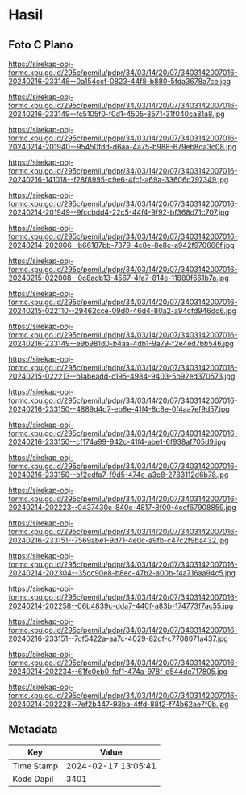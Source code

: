 # Hasil

## Foto C Plano

https://sirekap-obj-formc.kpu.go.id/295c/pemilu/pdpr/34/03/14/20/07/3403142007016-20240216-233148--0a154ccf-0823-44f8-b880-5fda3678a7ce.jpg

https://sirekap-obj-formc.kpu.go.id/295c/pemilu/pdpr/34/03/14/20/07/3403142007016-20240216-233149--fc5105f0-f0d1-4505-8571-31f040ca81a8.jpg

https://sirekap-obj-formc.kpu.go.id/295c/pemilu/pdpr/34/03/14/20/07/3403142007016-20240214-201940--95450fdd-d6aa-4a75-b988-679eb8da3c08.jpg

https://sirekap-obj-formc.kpu.go.id/295c/pemilu/pdpr/34/03/14/20/07/3403142007016-20240216-141018--f28f8995-c9e6-4fcf-a69a-33606d797349.jpg

https://sirekap-obj-formc.kpu.go.id/295c/pemilu/pdpr/34/03/14/20/07/3403142007016-20240214-201949--9fccbdd4-22c5-44f4-9f92-bf368d71c707.jpg

https://sirekap-obj-formc.kpu.go.id/295c/pemilu/pdpr/34/03/14/20/07/3403142007016-20240214-202006--b66187bb-7379-4c8e-8e8c-a942f970666f.jpg

https://sirekap-obj-formc.kpu.go.id/295c/pemilu/pdpr/34/03/14/20/07/3403142007016-20240215-022008--0c8adb13-4567-4fa7-814e-11889f661b7a.jpg

https://sirekap-obj-formc.kpu.go.id/295c/pemilu/pdpr/34/03/14/20/07/3403142007016-20240215-022110--29462cce-09d0-46d4-80a2-a94cfd946dd6.jpg

https://sirekap-obj-formc.kpu.go.id/295c/pemilu/pdpr/34/03/14/20/07/3403142007016-20240216-233149--e9b981d0-b4aa-4db1-9a79-f2e4ed7bb546.jpg

https://sirekap-obj-formc.kpu.go.id/295c/pemilu/pdpr/34/03/14/20/07/3403142007016-20240215-022213--b1abeadd-c195-4984-9403-5b92ed370573.jpg

https://sirekap-obj-formc.kpu.go.id/295c/pemilu/pdpr/34/03/14/20/07/3403142007016-20240216-233150--4889d4d7-eb8e-41f4-8c8e-0f4aa7ef9d57.jpg

https://sirekap-obj-formc.kpu.go.id/295c/pemilu/pdpr/34/03/14/20/07/3403142007016-20240216-233150--cf174a99-942c-41f4-abe1-6f938af705d9.jpg

https://sirekap-obj-formc.kpu.go.id/295c/pemilu/pdpr/34/03/14/20/07/3403142007016-20240216-233150--bf2cdfa7-f9d5-474e-a3e8-2783112d6b78.jpg

https://sirekap-obj-formc.kpu.go.id/295c/pemilu/pdpr/34/03/14/20/07/3403142007016-20240214-202223--0437430c-840c-4817-8f00-4ccf67908859.jpg

https://sirekap-obj-formc.kpu.go.id/295c/pemilu/pdpr/34/03/14/20/07/3403142007016-20240216-233151--7569abe1-9d71-4e0c-a9fb-c47c2f9ba432.jpg

https://sirekap-obj-formc.kpu.go.id/295c/pemilu/pdpr/34/03/14/20/07/3403142007016-20240214-202304--35cc90e8-b8ec-47b2-a00b-f4a716aa94c5.jpg

https://sirekap-obj-formc.kpu.go.id/295c/pemilu/pdpr/34/03/14/20/07/3403142007016-20240214-202258--06b4839c-dda7-440f-a83b-174773f7ac55.jpg

https://sirekap-obj-formc.kpu.go.id/295c/pemilu/pdpr/34/03/14/20/07/3403142007016-20240216-233151--7cf5422a-aa7c-4029-82df-c7708071a437.jpg

https://sirekap-obj-formc.kpu.go.id/295c/pemilu/pdpr/34/03/14/20/07/3403142007016-20240214-202234--61fc0eb0-fcf1-474a-978f-d544de717805.jpg

https://sirekap-obj-formc.kpu.go.id/295c/pemilu/pdpr/34/03/14/20/07/3403142007016-20240214-202228--7ef2b447-93ba-4ffd-88f2-f74b62ae7f0b.jpg


## Metadata

| Key        | Value               |
| ---------- | ------------------- |
| Time Stamp | 2024-02-17 13:05:41 |
| Kode Dapil | 3401                |



